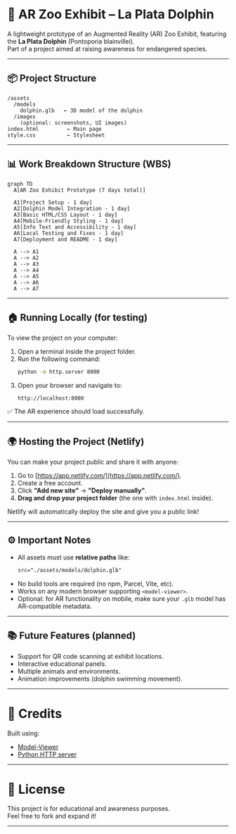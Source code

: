 
# 🐬 AR Zoo Exhibit – La Plata Dolphin

A lightweight prototype of an Augmented Reality (AR) Zoo Exhibit, featuring the **La Plata Dolphin** (Pontoporia blainvillei).  
Part of a project aimed at raising awareness for endangered species.

---

## 📦 Project Structure

```
/assets
  /models
    dolphin.glb   ← 3D model of the dolphin
  /images
    (optional: screenshots, UI images)
index.html         ← Main page
style.css          ← Stylesheet
```

---

## 📊 Work Breakdown Structure (WBS)

```mermaid
graph TD
  A[AR Zoo Exhibit Prototype (7 days total)]
  
  A1[Project Setup - 1 day]
  A2[Dolphin Model Integration - 1 day]
  A3[Basic HTML/CSS Layout - 1 day]
  A4[Mobile-Friendly Styling - 1 day]
  A5[Info Text and Accessibility - 1 day]
  A6[Local Testing and Fixes - 1 day]
  A7[Deployment and README - 1 day]

  A --> A1
  A --> A2
  A --> A3
  A --> A4
  A --> A5
  A --> A6
  A --> A7
```

---

## 🏠 Running Locally (for testing)

To view the project on your computer:

1. Open a terminal inside the project folder.
2. Run the following command:
   ```bash
   python -m http.server 8000
   ```
3. Open your browser and navigate to:
   ```
   http://localhost:8000
   ```

✅ The AR experience should load successfully.

---

## 🌍 Hosting the Project (Netlify)

You can make your project public and share it with anyone:

1. Go to [https://app.netlify.com/](https://app.netlify.com/).
2. Create a free account.
3. Click **"Add new site"** → **"Deploy manually"**.
4. **Drag and drop your project folder** (the one with `index.html` inside).

Netlify will automatically deploy the site and give you a public link!

---

## ⚙️ Important Notes

- All assets must use **relative paths** like:
  ```html
  src="./assets/models/dolphin.glb"
  ```
- No build tools are required (no npm, Parcel, Vite, etc).
- Works on any modern browser supporting `<model-viewer>`.
- Optional: for AR functionality on mobile, make sure your `.glb` model has AR-compatible metadata.

---

## 📚 Future Features (planned)

- Support for QR code scanning at exhibit locations.
- Interactive educational panels.
- Multiple animals and environments.
- Animation improvements (dolphin swimming movement).

---

# 🚀 Credits

Built using:
- [Model-Viewer](https://modelviewer.dev/)
- [Python HTTP server](https://docs.python.org/3/library/http.server.html)

---

# 🌟 License

This project is for educational and awareness purposes.  
Feel free to fork and expand it!

---
